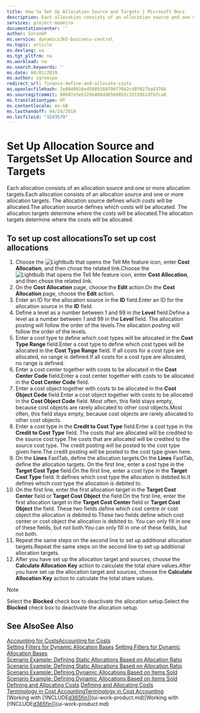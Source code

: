 ```yaml
---
title: How to Set Up Allocation Source and Targets | Microsoft Docs
description: Each allocation consists of an allocation source and one or more allocation targets. The allocation source defines which costs will be allocated. The allocation targets determine where the costs will be allocated.
services: project-madeira
documentationcenter: ''
author: SorenGP
ms.service: dynamics365-business-central
ms.topic: article
ms.devlang: na
ms.tgt_pltfrm: na
ms.workload: na
ms.search.keywords: ''
ms.date: 04/01/2019
ms.author: sgroespe
redirect_url: finance-define-and-allocate-costs
ms.openlocfilehash: 2e8040816ed5089188f06f76b2cd8f027ba83766
ms.sourcegitcommit: 60b87e5eb32bb408dd65b9855c29159b1dfbfca8
ms.translationtype: HT
ms.contentlocale: en-GB
ms.lasthandoff: 04/29/2019
ms.locfileid: "1243579"
---
```

# <a name="set-up-allocation-source-and-targets"></a><span data-ttu-id="5ecc0-105">Set Up Allocation Source and Targets</span><span class="sxs-lookup"><span data-stu-id="5ecc0-105">Set Up Allocation Source and Targets</span></span>
<span data-ttu-id="5ecc0-106">Each allocation consists of an allocation source and one or more allocation targets.</span><span class="sxs-lookup"><span data-stu-id="5ecc0-106">Each allocation consists of an allocation source and one or more allocation targets.</span></span> <span data-ttu-id="5ecc0-107">The allocation source defines which costs will be allocated.</span><span class="sxs-lookup"><span data-stu-id="5ecc0-107">The allocation source defines which costs will be allocated.</span></span> <span data-ttu-id="5ecc0-108">The allocation targets determine where the costs will be allocated.</span><span class="sxs-lookup"><span data-stu-id="5ecc0-108">The allocation targets determine where the costs will be allocated.</span></span>  

## <a name="to-set-up-cost-allocations"></a><span data-ttu-id="5ecc0-109">To set up cost allocations</span><span class="sxs-lookup"><span data-stu-id="5ecc0-109">To set up cost allocations</span></span>  
1.  <span data-ttu-id="5ecc0-110">Choose the ![Lightbulb that opens the Tell Me feature](media/ui-search/search_small.png "Tell me what you want to do") icon, enter **Cost Allocation**, and then chose the related link.</span><span class="sxs-lookup"><span data-stu-id="5ecc0-110">Choose the ![Lightbulb that opens the Tell Me feature](media/ui-search/search_small.png "Tell me what you want to do") icon, enter **Cost Allocation**, and then chose the related link.</span></span>  
2.  <span data-ttu-id="5ecc0-111">On the **Cost Allocation** page, choose the **Edit** action.</span><span class="sxs-lookup"><span data-stu-id="5ecc0-111">On the **Cost Allocation** page, choose the **Edit** action.</span></span>  
3.  <span data-ttu-id="5ecc0-112">Enter an ID for the allocation source in the **ID** field.</span><span class="sxs-lookup"><span data-stu-id="5ecc0-112">Enter an ID for the allocation source in the **ID** field.</span></span>  
4.  <span data-ttu-id="5ecc0-113">Define a level as a number between 1 and 99 in the **Level** field.</span><span class="sxs-lookup"><span data-stu-id="5ecc0-113">Define a level as a number between 1 and 99 in the **Level** field.</span></span> <span data-ttu-id="5ecc0-114">The allocation posting will follow the order of the levels.</span><span class="sxs-lookup"><span data-stu-id="5ecc0-114">The allocation posting will follow the order of the levels.</span></span>  
5.  <span data-ttu-id="5ecc0-115">Enter a cost type to define which cost types will be allocated in the **Cost Type Range** field.</span><span class="sxs-lookup"><span data-stu-id="5ecc0-115">Enter a cost type to define which cost types will be allocated in the **Cost Type Range** field.</span></span> <span data-ttu-id="5ecc0-116">If all costs for a cost type are allocated, no range is defined.</span><span class="sxs-lookup"><span data-stu-id="5ecc0-116">If all costs for a cost type are allocated, no range is defined.</span></span>  
6.  <span data-ttu-id="5ecc0-117">Enter a cost center together with costs to be allocated in the **Cost Center Code** field.</span><span class="sxs-lookup"><span data-stu-id="5ecc0-117">Enter a cost center together with costs to be allocated in the **Cost Center Code** field.</span></span>  
7.  <span data-ttu-id="5ecc0-118">Enter a cost object together with costs to be allocated in the **Cost Object Code** field.</span><span class="sxs-lookup"><span data-stu-id="5ecc0-118">Enter a cost object together with costs to be allocated in the **Cost Object Code** field.</span></span> <span data-ttu-id="5ecc0-119">Most often, this field stays empty, because cost objects are rarely allocated to other cost objects.</span><span class="sxs-lookup"><span data-stu-id="5ecc0-119">Most often, this field stays empty, because cost objects are rarely allocated to other cost objects.</span></span>  
8.  <span data-ttu-id="5ecc0-120">Enter a cost type in the **Credit to Cost Type** field.</span><span class="sxs-lookup"><span data-stu-id="5ecc0-120">Enter a cost type in the **Credit to Cost Type** field.</span></span> <span data-ttu-id="5ecc0-121">The costs that are allocated will be credited to the source cost type.</span><span class="sxs-lookup"><span data-stu-id="5ecc0-121">The costs that are allocated will be credited to the source cost type.</span></span> <span data-ttu-id="5ecc0-122">The credit posting will be posted to the cost type given here.</span><span class="sxs-lookup"><span data-stu-id="5ecc0-122">The credit posting will be posted to the cost type given here.</span></span>  
9. <span data-ttu-id="5ecc0-123">On the **Lines** FastTab, define the allocation targets.</span><span class="sxs-lookup"><span data-stu-id="5ecc0-123">On the **Lines** FastTab, define the allocation targets.</span></span> <span data-ttu-id="5ecc0-124">On the first line, enter a cost type in the **Target Cost Type** field.</span><span class="sxs-lookup"><span data-stu-id="5ecc0-124">On the first line, enter a cost type in the **Target Cost Type** field.</span></span> <span data-ttu-id="5ecc0-125">It defines which cost type the allocation is debited to.</span><span class="sxs-lookup"><span data-stu-id="5ecc0-125">It defines which cost type the allocation is debited to.</span></span>  
10. <span data-ttu-id="5ecc0-126">On the first line, enter the first allocation target in the **Target Cost Center** field or **Target Cost Object** the field.</span><span class="sxs-lookup"><span data-stu-id="5ecc0-126">On the first line, enter the first allocation target in the **Target Cost Center** field or **Target Cost Object** the field.</span></span> <span data-ttu-id="5ecc0-127">These two fields define which cost centre or cost object the allocation is debited to.</span><span class="sxs-lookup"><span data-stu-id="5ecc0-127">These two fields define which cost center or cost object the allocation is debited to.</span></span> <span data-ttu-id="5ecc0-128">You can only fill in one of these fields, but not both.</span><span class="sxs-lookup"><span data-stu-id="5ecc0-128">You can only fill in one of these fields, but not both.</span></span>  
11. <span data-ttu-id="5ecc0-129">Repeat the same steps on the second line to set up additional allocation targets.</span><span class="sxs-lookup"><span data-stu-id="5ecc0-129">Repeat the same steps on the second line to set up additional allocation targets.</span></span>  
12. <span data-ttu-id="5ecc0-130">After you have set up the allocation target and sources, choose the **Calculate Allocation Key** action to calculate the total share values.</span><span class="sxs-lookup"><span data-stu-id="5ecc0-130">After you have set up the allocation target and sources, choose the **Calculate Allocation Key** action to calculate the total share values.</span></span>  

> [!NOTE]  
>  <span data-ttu-id="5ecc0-131">Select the **Blocked** check box to deactivate the allocation setup.</span><span class="sxs-lookup"><span data-stu-id="5ecc0-131">Select the **Blocked** check box to deactivate the allocation setup.</span></span>  

## <a name="see-also"></a><span data-ttu-id="5ecc0-132">See Also</span><span class="sxs-lookup"><span data-stu-id="5ecc0-132">See Also</span></span>  
[<span data-ttu-id="5ecc0-133">Accounting for Costs</span><span class="sxs-lookup"><span data-stu-id="5ecc0-133">Accounting for Costs</span></span>](finance-manage-cost-accounting.md)  
 <span data-ttu-id="5ecc0-134">[Setting Filters for Dynamic Allocation Bases](finance-setting-filters-for-dynamic-allocation-bases.md) </span><span class="sxs-lookup"><span data-stu-id="5ecc0-134">[Setting Filters for Dynamic Allocation Bases](finance-setting-filters-for-dynamic-allocation-bases.md) </span></span>  
 <span data-ttu-id="5ecc0-135">[Scenario Example: Defining Static Allocations Based on Allocation Ratio](finance-scenario-example-defining-static-allocations-based-on-allocation-ratio.md) </span><span class="sxs-lookup"><span data-stu-id="5ecc0-135">[Scenario Example: Defining Static Allocations Based on Allocation Ratio](finance-scenario-example-defining-static-allocations-based-on-allocation-ratio.md) </span></span>  
 <span data-ttu-id="5ecc0-136">[Scenario Example: Defining Dynamic Allocations Based on Items Sold](finance-scenario-example-defining-dynamic-allocations-based-on-items-sold.md) </span><span class="sxs-lookup"><span data-stu-id="5ecc0-136">[Scenario Example: Defining Dynamic Allocations Based on Items Sold](finance-scenario-example-defining-dynamic-allocations-based-on-items-sold.md) </span></span>  
 <span data-ttu-id="5ecc0-137">[Defining and Allocating Costs](finance-define-and-allocate-costs.md) </span><span class="sxs-lookup"><span data-stu-id="5ecc0-137">[Defining and Allocating Costs](finance-define-and-allocate-costs.md) </span></span>  
 [<span data-ttu-id="5ecc0-138">Terminology in Cost Accounting</span><span class="sxs-lookup"><span data-stu-id="5ecc0-138">Terminology in Cost Accounting</span></span>](finance-terminology-in-cost-accounting.md)  
 <span data-ttu-id="5ecc0-139">[Working with [!INCLUDE[d365fin](includes/d365fin_md.md)]](ui-work-product.md)</span><span class="sxs-lookup"><span data-stu-id="5ecc0-139">[Working with [!INCLUDE[d365fin](includes/d365fin_md.md)]](ui-work-product.md)</span></span>
